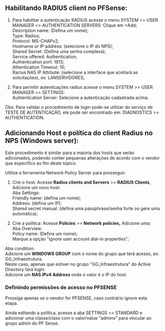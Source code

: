  
## Habilitando RADIUS client no PFSense:

1. Para habilitar a autenticação RADIUS acesse o menu SYSTEM >> USER MANAGER >> AUTHENTICATION SERVERS:
 Clique em +Add;  
 Description name: (Defina um nome);  
 Type: Radius;  
 Protocol: MS-CHAPv2;  
 Hostname or IP address: (selecione o IP do NPS);  
 Shared Secret: (Defina uma senha complexa);  
 Service offered: Authentication;  
 Authentication port: 1813;  
 Athentication Timeout: 10;  
 Racius NAS IP Attrbute: (selecione a interface que aceitará as solicitações), ex: LANSERVIDORES;  
 
2. Para permitir autenticações radius acesse o menu SYSTEM >> USER MANAGER >> SETTINGS:  
 Auhtentication Server: Selecione a autenticação cadastrada acima.
 
Obs: 
 Para validar o procedimento de login pode-se utilizar do serviço de TESTE DE AUTENTICAÇÃO, ele pode ser encontrado em: DIAGNOSTICS >> AUTHENTICATION.



## Adicionando Host e política do client Radius no NPS (Windows server):
Este procedimento é similar para a maioria dos hosts que serão adicionados, podendo conter pequenas alterações de acordo com o vendor que especifico ao fim deste tópico.  

Utilize a ferramenta Network Policy Server para prosseguir.  

1. Crie o host:
 Acesse **Radius clients and Servers** >> **RADIUS Clients**, Adicione um novo host:  
 Aba Settings:  
 Friendly name: (defina um nome);  
 Address: (defina um IP);  
 Shared secret manual: (defina uma passphrase/senha forte ou gere uma automática);  

2. Crie a política:
 Acesse **Policies** >> **Network policies,** Adicione uma:  
 Aba Overview:  
 Policy name: (Defina um nome);  
 Marque a opção "ignore user account dial-in properties";  
	
Aba condition:  
 Adicione um **WINDOWS GROUP** com o nome do grupo que terá acesso, ex: GG_Infraestrutura.  
 Neste caso, apenas que estiver no grupo "GG_Infraestrutura" do Active Directory fará login.  
 Adicione um **NAS IPv4 Address** onde o valor é o IP do host.  

### Definindo permissões de acesso no PFSENSE  
Prossiga apenas se o vendor for PFSENSE, caso contrário ignore esta etapa.  

Ainda editando a política, acesse a aba SETTINGS >> STANDARD e adicionar uma classe/class com o valor/value "admins" para vincular ao grupo admin do PF Sense.   

